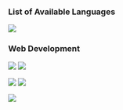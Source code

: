 ### List of Available Languages
<img src="https://img.shields.io/badge/Python-3766AB?style=flat-square&logo=Python&logoColor=white"/></a>

### Web Development
<img src="https://img.shields.io/badge/CSS3-1572B6?style=flat-square&logo=css3&logoColor=white"/></a>
<img src="https://img.shields.io/badge/HTML5-E34F26?style=flat-square&logo=html5&logoColor=white"/></a>

<img src="https://img.shields.io/badge/JavaScript-F7DF1E?style=flat-square&logo=JavaScript&logoColor=222222"/></a>
<img src="https://img.shields.io/badge/React-61DAFB?style=flat-square&logo=React&logoColor=black"/></a>

<img src="https://img.shields.io/badge/Node.js-339933?style=flat-square&logo=node-dot-js&logoColor=white"/></a>

